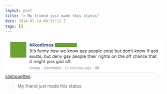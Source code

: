 ```yaml
---
layout: post
title: "> My friend just made this status"
date: 2014-02-14 00:31:12 Z
tags: []
---
```

![](/media/2014/02/76578543191.jpg)
[silohouettes](http://silohouettes.tumblr.com/post/68541102824/my-friend-just-made-this-status):

> My friend just made this status

